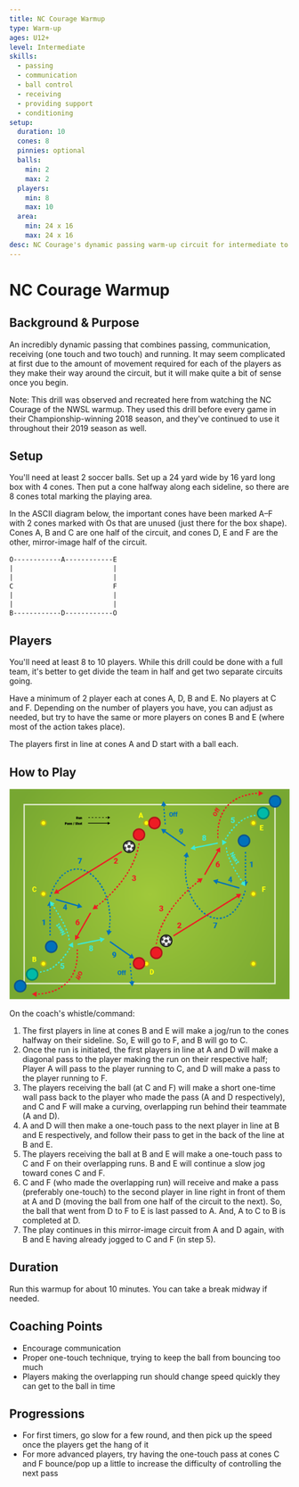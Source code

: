 ```yaml
---
title: NC Courage Warmup
type: Warm-up
ages: U12+
level: Intermediate
skills:
  - passing
  - communication
  - ball control
  - receiving
  - providing support
  - conditioning
setup:
  duration: 10
  cones: 8
  pinnies: optional
  balls:
    min: 2
    max: 2
  players:
    min: 8
    max: 10
  area:
    min: 24 x 16
    max: 24 x 16
desc: NC Courage's dynamic passing warm-up circuit for intermediate to advanced skill levels which combines passing, communication, receiving and running.
---
```


# NC Courage Warmup

## Background & Purpose

An incredibly dynamic passing that combines passing, communication, receiving (one touch and two touch) and running. It may seem complicated at first due to the amount of movement required for each of the players as they make their way around the circuit, but it will make quite a bit of sense once you begin.

Note: This drill was observed and recreated here from watching the NC Courage of the NWSL warmup. They used this drill before every game in their Championship-winning 2018 season, and they've continued to use it throughout their 2019 season as well.

## Setup

You'll need at least 2 soccer balls. Set up a 24 yard wide by 16 yard long box with 4 cones. Then put a cone halfway along each sideline, so there are 8 cones total marking the playing area.

In the ASCII diagram below, the important cones have been marked A–F with 2 cones marked with Os that are unused (just there for the box shape). Cones A, B and C are one half of the circuit, and cones D, E and F are the other, mirror-image half of the circuit.

```
O------------A------------E
|                         |
|                         |
C                         F
|                         |
|                         |
B------------D------------O
```

## Players

You'll need at least 8 to 10 players. While this drill could be done with a full team, it's better to get divide the team in half and get two separate circuits going.

Have a minimum of 2 player each at cones A, D, B and E. No players at C and F. Depending on the number of players you have, you can adjust as needed, but try to have the same or more players on cones B and E (where most of the action takes place).

The players first in line at cones A and D start with a ball each.

## How to Play

![NC Courage Warmup diagram showing pattern of passing described below](https://raw.githubusercontent.com/markcaron/soccer-drills/master/drills/assets/NCCourageWarmup.png)

On the coach's whistle/command:

1. The first players in line at cones B and E will make a jog/run to the cones halfway on their sideline. So, E will go to F, and B will go to C.
2. Once the run is initiated, the first players in line at A and D will make a diagonal pass to the player making the run on their respective half; Player A will pass to the player running to C, and D will make a pass to the player running to F.
3. The players receiving the ball (at C and F) will make a short one-time wall pass back to the player who made the pass (A and D respectively), and C and F will make a curving, overlapping run behind their teammate (A and D).
4. A and D will then make a one-touch pass to the next player in line at B and E respectively, and follow their pass to get in the back of the line at B and E.
5. The players receiving the ball at B and E will make a one-touch pass to C and F on their overlapping runs. B and E will continue a slow jog toward cones C and F.
6. C and F (who made the overlapping run) will receive and make a pass (preferably one-touch) to the second player in line right in front of them at A and D (moving the ball from one half of the circuit to the next). So, the ball that went from D to F to E is last passed to A. And, A to C to B is completed at D.
8. The play continues in this mirror-image circuit from A and D again, with B and E having already jogged to C and F (in step 5).

## Duration

Run this warmup for about 10 minutes. You can take a break midway if needed.

## Coaching Points

- Encourage communication
- Proper one-touch technique, trying to keep the ball from bouncing too much
- Players making the overlapping run should change speed quickly they can get to the ball in time

## Progressions

- For first timers, go slow for a few round, and then pick up the speed once the players get the hang of it
- For more advanced players, try having the one-touch pass at cones C and F bounce/pop up a little to increase the difficulty of controlling the next pass
